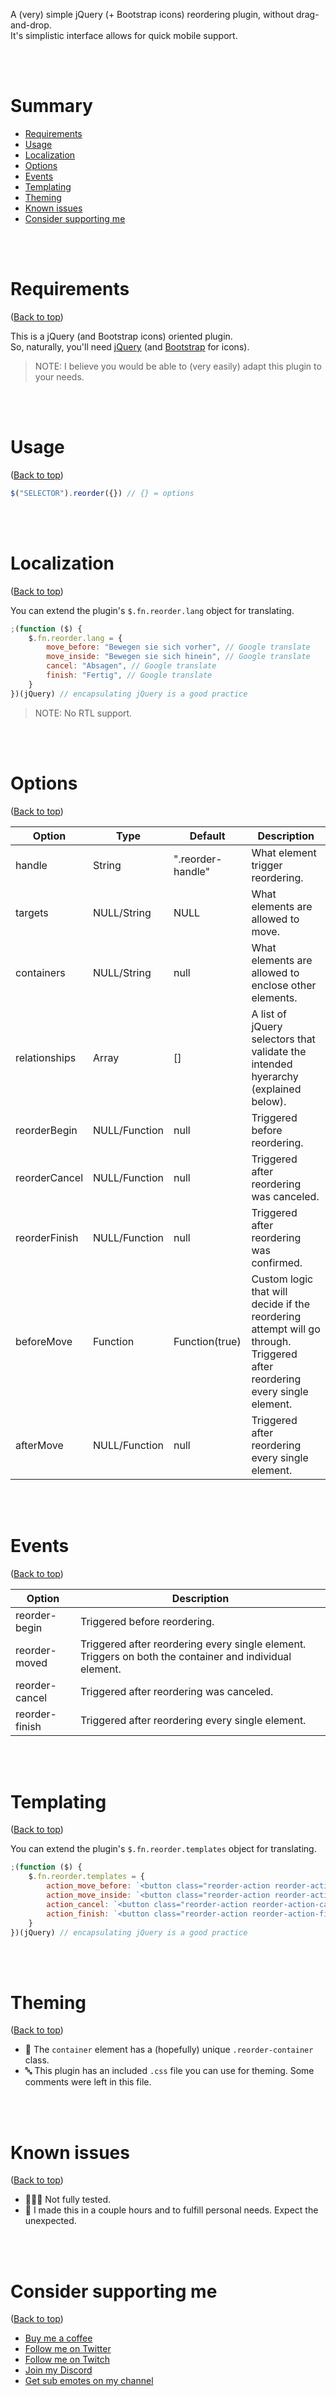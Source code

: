 A (very) simple jQuery (+ Bootstrap icons) reordering plugin, without drag-and-drop.  
It's simplistic interface allows for quick mobile support.

<br />
<br />

# Summary

-   [Requirements](#requirements)
-   [Usage](#usage)
-   [Localization](#localization)
-   [Options](#options)
-   [Events](#events)
-   [Templating](#templating)
-   [Theming](#theming)
-   [Known issues](#known-issues)
-   [Consider supporting me](#consider-supporting-me)

<br />
<br />

# Requirements

([Back to top](#summary))

This is a jQuery (and Bootstrap icons) oriented plugin.  
So, naturally, you'll need [jQuery](https://jquery.com/) (and [Bootstrap](https://getbootstrap.com/) for icons).

> NOTE: I believe you would be able to (very easily) adapt this plugin to your needs.

<br />
<br />

# Usage

([Back to top](#summary))

```js
$("SELECTOR").reorder({}) // {} = options
```

<br />
<br />

# Localization

([Back to top](#summary))

You can extend the plugin's `$.fn.reorder.lang` object for translating.

```js
;(function ($) {
	$.fn.reorder.lang = {
		move_before: "Bewegen sie sich vorher", // Google translate
		move_inside: "Bewegen sie sich hinein", // Google translate
		cancel: "Absagen", // Google translate
		finish: "Fertig", // Google translate
	}
})(jQuery) // encapsulating jQuery is a good practice
```

> NOTE: No RTL support.

<br />
<br />

# Options

([Back to top](#summary))

| Option        | Type          | Default           | Description                                                                                                               |
| ------------- | ------------- | ----------------- | ------------------------------------------------------------------------------------------------------------------------- |
| handle        | String        | ".reorder-handle" | What element trigger reordering.                                                                                          |
| targets       | NULL/String   | NULL              | What elements are allowed to move.                                                                                        |
| containers    | NULL/String   | null              | What elements are allowed to enclose other elements.                                                                      |
| relationships | Array         | []                | A list of jQuery selectors that validate the intended hyerarchy (explained below).                                        |
| reorderBegin  | NULL/Function | null              | Triggered before reordering.                                                                                              |
| reorderCancel | NULL/Function | null              | Triggered after reordering was canceled.                                                                                  |
| reorderFinish | NULL/Function | null              | Triggered after reordering was confirmed.                                                                                 |
| beforeMove    | Function      | Function(true)    | Custom logic that will decide if the reordering attempt will go through. Triggered after reordering every single element. |
| afterMove     | NULL/Function | null              | Triggered after reordering every single element.                                                                          |

<br />
<br />

# Events

([Back to top](#summary))

| Option         | Description                                                                                             |
| -------------- | ------------------------------------------------------------------------------------------------------- |
| reorder-begin  | Triggered before reordering.                                                                            |
| reorder-moved  | Triggered after reordering every single element. Triggers on both the container and individual element. |
| reorder-cancel | Triggered after reordering was canceled.                                                                |
| reorder-finish | Triggered after reordering every single element.                                                        |

<br />
<br />

# Templating

([Back to top](#summary))

You can extend the plugin's `$.fn.reorder.templates` object for translating.

```js
;(function ($) {
	$.fn.reorder.templates = {
		action_move_before: `<button class="reorder-action reorder-action-move-before" type="button" title="${$.fn.reorder.lang.move_before}"></button>`,
		action_move_inside: `<button class="reorder-action reorder-action-move-inside" type="button" title="${$.fn.reorder.lang.move_inside}"></button>`,
		action_cancel: `<button class="reorder-action reorder-action-cancel" type="button" title="${$.fn.reorder.lang.cancel}"></button>`,
		action_finish: `<button class="reorder-action reorder-action-finish" type="button" title="${$.fn.reorder.lang.finish}"></button>`,
	}
})(jQuery) // encapsulating jQuery is a good practice
```

<br />
<br />

# Theming

([Back to top](#summary))

-   📃 The `container` element has a (hopefully) unique `.reorder-container` class.
-   🔤 This plugin has an included `.css` file you can use for theming. Some comments were left in this file.

<br />
<br />

# Known issues

([Back to top](#summary))

-   🙅🏼‍♀️ Not fully tested.
-   🌇 I made this in a couple hours and to fulfill personal needs. Expect the unexpected.

<br />
<br />

# Consider supporting me

([Back to top](#summary))

-   [Buy me a coffee](https://www.buymeacoffee.com/gataquadrada)
-   [Follow me on Twitter](https://twitter.com/gataquadrada)
-   [Follow me on Twitch](https://twitch.tv/gataquadrada)
-   [Join my Discord](https://discord.gg/eYfSNQT)
-   [Get sub emotes on my channel](https://twitch.tv/gataquadrada)
